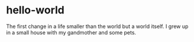 # hello-world
The first change in a life smaller than the world but a world itself.
I grew up in a small house with my gandmother and some pets.
